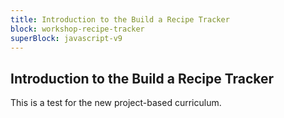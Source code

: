 ```yaml
---
title: Introduction to the Build a Recipe Tracker
block: workshop-recipe-tracker
superBlock: javascript-v9
---
```


## Introduction to the Build a Recipe Tracker

This is a test for the new project-based curriculum.
